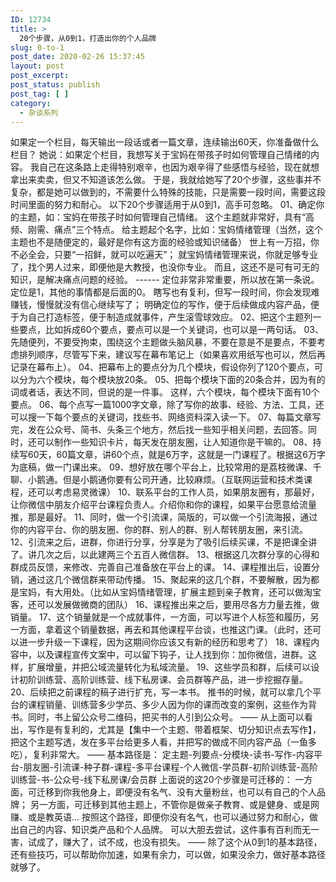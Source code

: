```yaml
---
ID: 12734
title: >
  20个步骤，从0到1，打造出你的个人品牌
slug: 0-to-1
post_date: 2020-02-26 15:37:45
layout: post
post_excerpt:
post_status: publish
post_tag: [ ]
category:
  - 杂谈系列
---
```

如果定一个栏目，每天输出一段话或者一篇文章，连续输出60天，你准备做什么栏目？ 她说：如果定个栏目，我想写关于宝妈在带孩子时如何管理自己情绪的内容。 我自己在这条路上走得特别艰辛，也因为艰辛得了些感悟与经验，现在就想拿出来卖卖，但又不知道该怎么做。 于是，我就给她写了20个步骤，这些事并不复杂，都是她可以做到的，不需要什么特殊的技能，只是需要一段时间，需要这段时间里面的努力和耐心。 以下20个步骤适用于从0到1，高手可忽略。 01、确定你的主题，如：宝妈在带孩子时如何管理自己情绪。 这个主题就非常好，具有“高频、刚需、痛点”三个特点。 给主题起个名字，比如：宝妈情绪管理（当然，这个主题也不是随便定的，最好是你有这方面的经验或知识储备） 世上有一万招，你不必全会，只要“一招鲜，就可以吃遍天”； 就宝妈情绪管理来说，你就足够专业了，找个男人过来，即便他是大教授，也没你专业。 而且，这还不是可有可无的知识，是解决痛点问题的经验。 ------ 定位非常非常重要，所以放在第一条说。 定位是1，其他的事情都是后面的0。 瞎写也有复利，但写一段时间，你会发现难赚钱，慢慢就没有信心继续写了； 明确定位的写作，便于后续做成内容产品，便于为自己打造标签，便于制造成就事件，产生滚雪球效应。 02、把这个主题列一些要点，比如拆成60个要点，要点可以是一个关键词，也可以是一两句话。 03、先随便列，不要受拘束，围绕这个主题做头脑风暴，不要在意是不是要点，不要考虑排列顺序，尽管写下来，建议写在幕布笔记上（如果喜欢用纸写也可以，然后再记录在幕布上）。 04、把幕布上的要点分为几个模块，假设你列了120个要点，可以分为六个模块，每个模块放20条。 05、把每个模块下面的20条合并，因为有的词或者话，表达不同，但说的是一件事。 这样，六个模块，每个模块下面有10个要点。 06、每个点写一篇1000字文章，除了写你的故事、经验、方法、工具，还可以搜一下每个要点的关键词，找些书、网络资料深入读一下。 07、每篇文章写完，发在公众号、简书、头条三个地方，然后找一些知乎相关问题，去回答。同时，还可以制作一些知识卡片，每天发在朋友圈，让人知道你是干嘛的。 08、持续写60天，60篇文章，讲60个点，就是6万字，这就是一门课程了。根据这6万字为底稿，做一门课出来。 09、想好放在哪个平台上，比较常用的是荔枝微课、千聊、小鹅通。但是小鹅通你要有公司开通，比较麻烦。（互联网运营和技术类课程，还可以考虑易灵微课） 10、联系平台的工作人员，如果朋友圈有，那最好，让你微信中朋友介绍平台课程负责人。介绍你和你的课程，如果平台愿意给流量推，那是最好。 11、同时，做一个引流课，简版的，可以做一个引流海报，通过你的内容平台、你的朋友圈、你的群、别人的群、别人帮转朋友圈，来引流。 12、引流来之后，进群，你进行分享，分享是为了吸引后续买课，不是把课全讲了。讲几次之后，以此建两三个五百人微信群。 13、根据这几次群分享的心得和群成员反馈，来修改、完善自己准备放在平台上的课。 14、课程推出后，设置分销，通过这几个微信群来带动传播。 15、聚起来的这几个群，不要解散，因为都是宝妈，有大用处。（比如从宝妈情绪管理，扩展主题到亲子教育，还可以做淘宝客，还可以发展做微商的团队） 16、课程推出来之后，要用尽各方力量去推，做销量。 17、这个销量就是一个成就事件，一方面，可以写进个人标签和履历，另一方面，拿着这个销量数据，再去和其他课程平台谈，也推这门课。（此时，还可以进一步升级一下课程，因为这期间你应该又有新的经历和思考了） 18、课程内容中，以及课程宣传文案中，可以留下钩子，让人找到你：加你微信，进群。这样，扩展增量，并把公域流量转化为私域流量。 19、这些学员和群，后续可以设计初阶训练营、高阶训练营、线下私房课、会员群等产品，进一步挖掘存量。 20、后续把之前课程的稿子进行扩充，写一本书。 推书的时候，就可以拿几个平台的课程销量、训练营多少学员、多少人因为你的课而改变的案例，这些作为背书。同时，书上留公众号二维码，把买书的人引到公众号。 —— 从上面可以看出，写作是有复利的，尤其是【集中一个主题、带着框架、切分知识点去写作】，把这个主题写透，发在多平台给更多人看，并把写的做成不同内容产品（一鱼多吃），复利非常大。 —— 基本路径是： 定主题-列要点-分模块-读书-写作-内容平台-朋友圈-引流课-种子群-课程-多平台课程-个人微信-学员群-初阶训练营-高阶训练营-书-公众号-线下私房课/会员群 上面说的这20个步骤是可迁移的： 一方面，可迁移到你我他身上，即便没有名气、没有大量粉丝，也可以有自己的个人品牌； 另一方面，可迁移到其他主题上，不管你是做亲子教育、或是健身、或是网赚、或是教英语... 按照这个路径，即便你没有名气，也可以通过努力和耐心，做出自己的内容、知识类产品和个人品牌。 可以大胆去尝试，这件事有百利而无一害，试成了，赚大了，试不成，也没有损失。 —— 除了这个从0到1的基本路径，还有些技巧，可以帮助你加速，如果有余力，可以做，如果没余力，做好基本路径就够了。